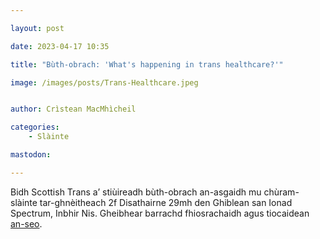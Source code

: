 ```yaml
---

layout: post

date: 2023-04-17 10:35

title: "Bùth-obrach: 'What's happening in trans healthcare?'"

image: /images/posts/Trans-Healthcare.jpeg


author: Crìstean MacMhìcheil

categories:
    - Slàinte

mastodon:

---
```


Bidh Scottish Trans a’ stiùireadh bùth-obrach an-asgaidh mu chùram-slàinte tar-ghnèitheach 2f Disathairne 29mh den Ghiblean san Ionad Spectrum, Inbhir Nis. Gheibhear barrachd fhiosrachaidh agus tiocaidean [an-seo](https://www.outsavvy.com/event/12743/whats-happening-in-trans-healthcare-inverness).